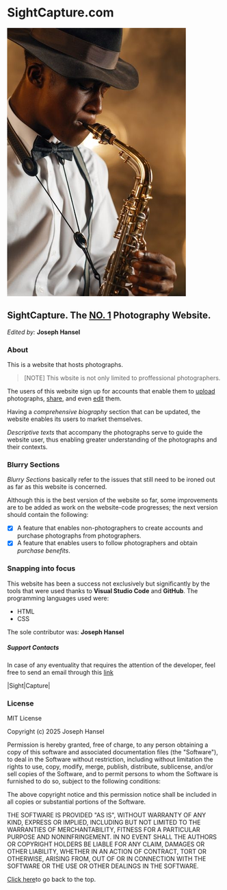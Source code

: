 # SightCapture.com

![Favorite icon](./images/Pic%202.jpg) 
## SightCapture. The <ins>NO. 1</ins> Photography Website.

_Edited by:_ **Joseph Hansel**


### About

This is a website that hosts photographs.

>[NOTE]
>This wbsite is not only limited to proffessional photographers.

The users of this website sign up for accounts that enable them to <ins>upload</ins> photographs, <ins>share</ins>, and even <ins>edit</ins> them. 

Having a _comprehensive biography_ section that can be updated, the website enables its users to market themselves.

_Descriptive texts_ that accompany the photographs serve to guide the website user, thus enabling greater understanding of the photographs and their contexts.


### Blurry Sections

_Blurry Sections_ basically refer to the issues that still need to be ironed out as far as this website is concerned.

Although this is the best version of the website so far, some improvements are to be added as work on the website-code progresses;
the next version should contain the following:

-[x] A feature that enables non-photographers to create accounts and purchase photographs from photographers.
-[x] A feature that enables users to follow photographers and obtain _purchase benefits_.

### Snapping into focus

This website has been a  success not exclusively but significantly by the tools that were used thanks to **Visual Studio Code** and **GitHub**.
The programming languages used were:
 * HTML
 * CSS

The sole contributor was: **Joseph Hansel**

##### Support Contacts

In case of any eventuality that requires the attention of the developer, feel free to send an email through this [link](#mailto:)

|Sight|Capture|

### License
MIT License

Copyright (c) 2025 Joseph Hansel

Permission is hereby granted, free of charge, to any person obtaining a copy
of this software and associated documentation files (the "Software"), to deal
in the Software without restriction, including without limitation the rights
to use, copy, modify, merge, publish, distribute, sublicense, and/or sell
copies of the Software, and to permit persons to whom the Software is
furnished to do so, subject to the following conditions:

The above copyright notice and this permission notice shall be included in all
copies or substantial portions of the Software.

THE SOFTWARE IS PROVIDED "AS IS", WITHOUT WARRANTY OF ANY KIND, EXPRESS OR
IMPLIED, INCLUDING BUT NOT LIMITED TO THE WARRANTIES OF MERCHANTABILITY,
FITNESS FOR A PARTICULAR PURPOSE AND NONINFRINGEMENT. IN NO EVENT SHALL THE
AUTHORS OR COPYRIGHT HOLDERS BE LIABLE FOR ANY CLAIM, DAMAGES OR OTHER
LIABILITY, WHETHER IN AN ACTION OF CONTRACT, TORT OR OTHERWISE, ARISING FROM,
OUT OF OR IN CONNECTION WITH THE SOFTWARE OR THE USE OR OTHER DEALINGS IN THE
SOFTWARE. 


[Click here](#sightcapturecom)to go back to the top.